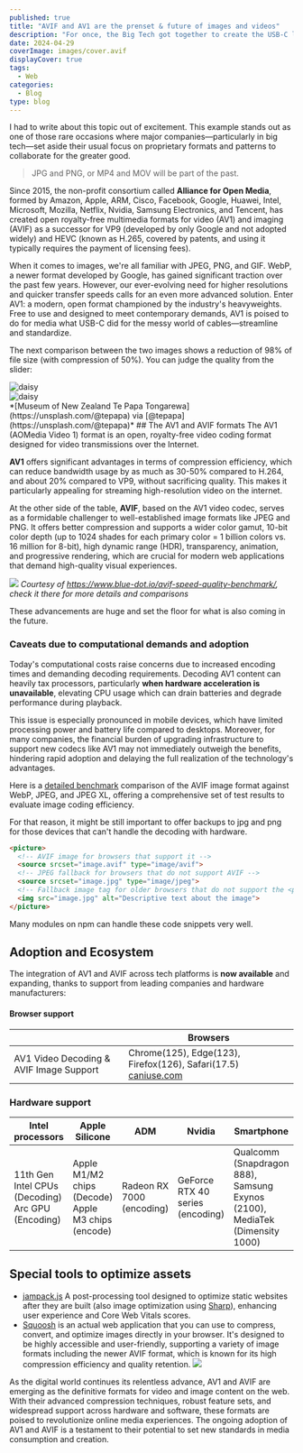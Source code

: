 ```yaml
---
published: true
title: "AVIF and AV1 are the prenset & future of images and videos"
description: "For once, the Big Tech got together to create the USB-C like of the video and image formats"
date: 2024-04-29
coverImage: images/cover.avif
displayCover: true
tags:
  - Web
categories:
  - Blog
type: blog
---
```


I had to write about this topic out of excitement. This example stands out as one of those rare occasions where major companies—particularly in big tech—set aside their usual focus on proprietary formats and patterns to collaborate for the greater good.

> JPG and PNG, or MP4 and MOV will be part of the past.

Since 2015, the non-profit consortium called **Alliance for Open Media**, formed by Amazon, Apple, ARM, Cisco, Facebook, Google, Huawei, Intel, Microsoft, Mozilla, Netflix, Nvidia, Samsung Electronics, and Tencent, has created open royalty-free multimedia formats for video (AV1) and imaging (AVIF) as a successor for VP9 (developed by only Google and not adopted widely) and HEVC (known as H.265, covered by patents, and using it typically requires the payment of licensing fees).

When it comes to images, we're all familiar with JPEG, PNG, and GIF. WebP, a newer format developed by Google, has gained significant traction over the past few years. However, our ever-evolving need for higher resolutions and quicker transfer speeds calls for an even more advanced solution. Enter AV1: a modern, open format championed by the industry's heavyweights. Free to use and designed to meet contemporary demands, AV1 is poised to do for media what USB-C did for the messy world of cables—streamline and standardize.

The next comparison between the two images shows a reduction of 98% of file size (with compression of 50%). You can judge the quality from the slider:

<div class="diff">
  <div class="diff-item-1">
    <img alt="daisy" src="https://ctwhome.com/content/2024-04-26-the-future-of-image-and-video-format/images/jpg.jpg" />
  </div>
  <div class="diff-item-2">
    <img alt="daisy" src="https://ctwhome.com/content/2024-04-26-the-future-of-image-and-video-format/images/avif.avif" />
  </div>
  <div class="diff-resizer"></div>
</div>
*[Museum of New Zealand Te Papa Tongarewa](https://unsplash.com/@tepapa) via [@tepapa](https://unsplash.com/@tepapa)*
## The AV1 and AVIF formats
The AV1 (AOMedia Video 1) format is an open, royalty-free video coding format designed for video transmissions over the Internet.

**AV1** offers significant advantages in terms of compression efficiency, which can reduce bandwidth usage by as much as 30-50% compared to H.264, and about 20% compared to VP9, without sacrificing quality. This makes it particularly appealing for streaming high-resolution video on the internet.

At the other side of the table, **AVIF**, based on the AV1 video codec, serves as a formidable challenger to well-established image formats like JPEG and PNG. It offers better compression and supports a wider color gamut, 10-bit color depth (up to 1024 shades for each primary color = 1 billion colors vs. 16 million for 8-bit), high dynamic range (HDR), transparency, animation, and progressive rendering, which are crucial for modern web applications that demand high-quality visual experiences.

![](./images/comparison.avif)
*Courtesy of https://www.blue-dot.io/avif-speed-quality-benchmark/, check it there for more details and comparisons*

These advancements are huge and set the floor for what is also coming in the future.
### Caveats due to computational demands and adoption
Today's computational costs raise concerns due to increased encoding times and demanding decoding requirements. Decoding AV1 content can heavily tax processors, particularly **when hardware acceleration is unavailable**, elevating  CPU usage which can drain batteries and degrade performance during playback.

This issue is especially pronounced in mobile devices, which have limited processing power and battery life compared to desktops. Moreover, for many companies, the financial burden of upgrading infrastructure to support new codecs like AV1 may not immediately outweigh the benefits, hindering rapid adoption and delaying the full realization of the technology's advantages.

Here is a [detailed benchmark](https://storage.googleapis.com/avif-comparison/index.html) comparison of the AVIF image format against WebP, JPEG, and JPEG XL, offering a comprehensive set of test results to evaluate image coding efficiency.

For that reason, it might be still important to offer backups to jpg and png for those devices that can't handle the decoding with hardware.
```html
<picture>
  <!-- AVIF image for browsers that support it -->
  <source srcset="image.avif" type="image/avif">
  <!-- JPEG fallback for browsers that do not support AVIF -->
  <source srcset="image.jpg" type="image/jpeg">
  <!-- Fallback image tag for older browsers that do not support the <picture> element -->
  <img src="image.jpg" alt="Descriptive text about the image">
</picture>
```
Many modules on npm can handle these code snippets very well.

## Adoption and Ecosystem
The integration of AV1 and AVIF across tech platforms is **now available** and expanding, thanks to support from leading companies and hardware manufacturers:

#### Browser support

|                                         | Browsers                                                                                   |
| --------------------------------------- | ------------------------------------------------------------------------------------------ |
| AV1 Video Decoding & AVIF Image Support | Chrome(125), Edge(123), Firefox(126), Safari(17.5) [caniuse.com](https://caniuse.com/avif) |

### Hardware support
| Intel processors                                     | Apple Silicone                                        | ADM                       | Nvidia                           | Smartphone                                                                  |
| ---------------------------------------------------- | ----------------------------------------------------- | ------------------------- | -------------------------------- | --------------------------------------------------------------------------- |
| 11th Gen Intel CPUs (Decoding)<br>Arc GPU (Encoding) | Apple M1/M2 chips (Decode)<br>Apple M3 chips (encode) | Radeon RX 7000 (encoding) | GeForce RTX 40 series (encoding) | Qualcomm (Snapdragon 888), Samsung Exynos (2100), MediaTek (Dimensity 1000) |

## Special tools to optimize assets
- [jampack.js](https://divriots.com/blog/introducing-jampack/)  A post-processing tool designed to optimize static websites after they are built (also image optimization using [Sharp](https://sharp.pixelplumbing.com/)), enhancing user experience and Core Web Vitals scores.
- [Squoosh](https://squoosh.app/) is an actual web application that you can use to compress, convert, and optimize images directly in your browser. It's designed to be highly accessible and user-friendly, supporting a variety of image formats including the newer AVIF format, which is known for its high compression efficiency and quality retention.
![](./images/example.avif)

As the digital world continues its relentless advance, AV1 and AVIF are emerging as the definitive formats for video and image content on the web. With their advanced compression techniques, robust feature sets, and widespread support across hardware and software, these formats are poised to revolutionize online media experiences. The ongoing adoption of AV1 and AVIF is a testament to their potential to set new standards in media consumption and creation.
